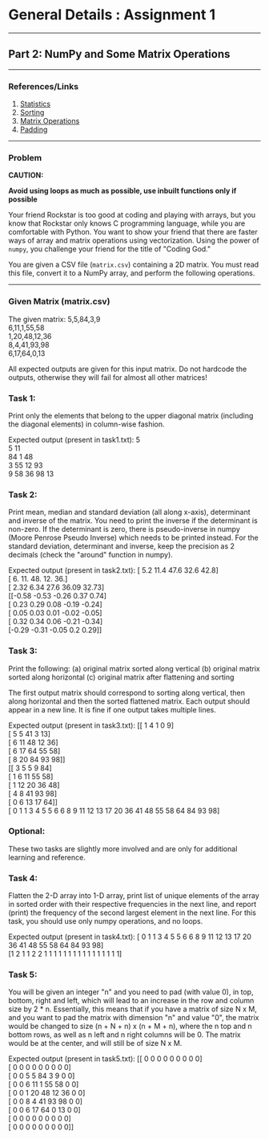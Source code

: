 # General Details : Assignment 1

---

## Part 2: NumPy and Some Matrix Operations

---

### References/Links

1. [Statistics](https://numpy.org/doc/stable/reference/routines.statistics.html)  
2. [Sorting](https://numpy.org/doc/stable/reference/generated/numpy.sort.html)  
3. [Matrix Operations](https://towardsdatascience.com/top-10-matrix-operations-in-numpy-with-examples-d761448cb7a8)  
4. [Padding](https://numpy.org/doc/stable/reference/generated/numpy.pad.html)  

---

### Problem

**CAUTION:**

**Avoid using loops as much as possible, use inbuilt functions only if possible**

Your friend Rockstar is too good at coding and playing with arrays, but you know that Rockstar only knows C programming language, while you are comfortable with Python. You want to show your friend that there are faster ways of array and matrix operations using vectorization. Using the power of `numpy`, you challenge your friend for the title of "Coding God."

You are given a CSV file (`matrix.csv`) containing a 2D matrix. You must read this file, convert it to a NumPy array, and perform the following operations.

---

### Given Matrix (matrix.csv)

The given matrix:
5,5,84,3,9 <br>
6,11,1,55,58 <br>
1,20,48,12,36 <br>
8,4,41,93,98 <br>
6,17,64,0,13 <br>

All expected outputs are given for this input matrix. Do not hardcode the outputs, otherwise
they will fail for almost all other matrices!

### Task 1:
Print only the elements that belong to the upper diagonal matrix (including the diagonal
elements) in column-wise fashion.

Expected output (present in task1.txt):
5 <br>
5 11 <br>
84 1 48 <br>
3 55 12 93 <br>
9 58 36 98 13 <br>

### Task 2:
Print mean, median and standard deviation (all along x-axis), determinant and inverse of the
matrix. You need to print the inverse if the determinant is non-zero. If the determinant is
zero, there is pseudo-inverse in numpy (Moore Penrose Pseudo Inverse) which needs to be
printed instead. For the standard deviation, determinant and inverse, keep the precision
as 2 decimals (check the "around" function in numpy).

Expected output (present in task2.txt):
[ 5.2 11.4 47.6 32.6 42.8] <br>
[ 6. 11. 48. 12. 36.] <br>
[ 2.32  6.34 27.6  36.09 32.73] <br>
[[-0.58 -0.53 -0.26  0.37  0.74] <br>
 [ 0.23  0.29  0.08 -0.19 -0.24] <br>
 [ 0.05  0.03  0.01 -0.02 -0.05] <br>
 [ 0.32  0.34  0.06 -0.21 -0.34] <br>
 [-0.29 -0.31 -0.05  0.2   0.29]] <br>

 ### Task 3:
 Print the following:
(a) original matrix sorted along vertical
(b) original matrix sorted along horizontal
(c) original matrix after flattening and sorting

The first output matrix should correspond to sorting along vertical, then along horizontal
and then the sorted flattened matrix. Each output should appear in a new line. It is fine
if one output takes multiple lines.

Expected output (present in task3.txt):
[[ 1  4  1  0  9] <br>
 [ 5  5 41  3 13] <br>
 [ 6 11 48 12 36] <br>
 [ 6 17 64 55 58] <br>
 [ 8 20 84 93 98]] <br>
[[ 3  5  5  9 84] <br>
 [ 1  6 11 55 58] <br>
 [ 1 12 20 36 48] <br>
 [ 4  8 41 93 98] <br>
 [ 0  6 13 17 64]] <br>
[ 0  1  1  3  4  5  5  6  6  8  9 11 12 13 17 20 36 41 48 55 58 64 84 93
 98]  

### Optional:
These two tasks are slightly more involved and are only for additional learning and reference.

### Task 4:
Flatten the 2-D array into 1-D array, print list of unique elements of the array in sorted order
with their respective frequencies in the next line, and report (print) the frequency of the
second largest element in the next line. For this task, you should use only numpy operations,
and no loops.

Expected output (present in task4.txt):
[ 0  1  1  3  4  5  5  6  6  8  9 11 12 13 17 20 36 41 48 55 58 64 84 93 98] <br>
[1 2 1 1 2 2 1 1 1 1 1 1 1 1 1 1 1 1 1 1 1 1]


### Task 5:
You will be given an integer "n" and you 
need to pad (with value 0), in top, bottom, right and left, which will lead to an increase in
the row and column size by 2 * n. Essentially, this means that if you have a matrix of size
N x M, and you want to pad the matrix with dimension "n" and value "0", the matrix would be
changed to size (n + N + n) x (n + M + n), where the n top and n bottom rows, as well as n left
and n right columns will be 0. The matrix would be at the center, and will still be of size
N x M. 

Expected output (present in task5.txt):
[[ 0  0  0  0  0  0  0  0  0] <br>
 [ 0  0  0  0  0  0  0  0  0] <br>
 [ 0  0  5  5 84  3  9  0  0] <br>
 [ 0  0  6 11  1 55 58  0  0] <br>
 [ 0  0  1 20 48 12 36  0  0] <br>
 [ 0  0  8  4 41 93 98  0  0] <br>
 [ 0  0  6 17 64  0 13  0  0] <br>
 [ 0  0  0  0  0  0  0  0  0] <br>
 [ 0  0  0  0  0  0  0  0  0]] <br>

